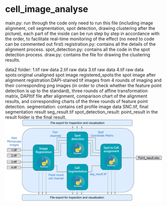 # cell_image_analyse
main.py: run through the code only need to run this file (including image alignment, cell segmentation, spot detection, drawing clustering after the picture), each part of the inside can be run step by step in accordance with the order, to facilitate real-time monitoring of the effect (no need to code can be commented out first)
registration.py: contains all the details of the alignment process.
spot_detection.py: contains all the code in the spot detection process.
draw.py: contains the file for drawing the clustering results.

data2 folder:
1.tif raw data
2.tif raw data
3.tif raw data
4.tif raw data
spots:original unaligned spot image
registered_spots:the spot image after alignment
registration:DAPI-stained tif images from 4 rounds of imaging and their corresponding png images (in order to check whether the feature point detection is up to the standard), three rounds of affine transformation matrix, DAPItif file after alignment, comparison chart of the alignment results, and corresponding charts of the three rounds of feature point detection.
segmentation: contains cell profile image data SNC.tif, final segmentation result seg_result.tif
spot_detection_result: point_result in the result folder is the final result.
 ![image](https://github.com/wbzdjsmmz/cell_image_analyse/raw/main/flow_chart.png)
